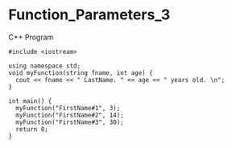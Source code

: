# Function_Parameters_3
C++ Program

    #include <iostream>

    using namespace std;
    void myFunction(string fname, int age) {
      cout << fname << " LastName. " << age << " years old. \n";
    }

    int main() {
      myFunction("FirstName#1", 3);
      myFunction("FirstName#2", 14);
      myFunction("FirstName#3", 30);
      return 0;
    }
